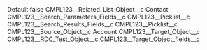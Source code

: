 <?xml version="1.0" encoding="UTF-8"?>
<CustomMetadata xmlns="http://soap.sforce.com/2006/04/metadata" xmlns:xsi="http://www.w3.org/2001/XMLSchema-instance" xmlns:xsd="http://www.w3.org/2001/XMLSchema">
    <label>Default</label>
    <protected>false</protected>
    <values>
        <field>CMPL123__Related_List_Object__c</field>
        <value xsi:type="xsd:string">Contact</value>
    </values>
    <values>
        <field>CMPL123__Search_Parameters_Fields__c</field>
        <value xsi:type="xsd:string">CMPL123__Picklist__c</value>
    </values>
    <values>
        <field>CMPL123__Search_Results_Fields__c</field>
        <value xsi:type="xsd:string">CMPL123__Picklist__c</value>
    </values>
    <values>
        <field>CMPL123__Source_Object__c</field>
        <value xsi:type="xsd:string">Account</value>
    </values>
    <values>
        <field>CMPL123__Target_Object__c</field>
        <value xsi:type="xsd:string">CMPL123__RDC_Test_Object__c</value>
    </values>
    <values>
        <field>CMPL123__Target_Object_fields__c</field>
        <value xsi:nil="true"/>
    </values>
</CustomMetadata>
